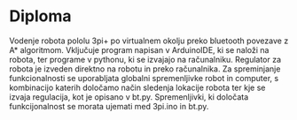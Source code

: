 # Diploma

Vodenje robota pololu 3pi+ po virtualnem okolju preko bluetooth povezave z A* algoritmom. Vključuje program napisan v ArduinoIDE, ki se naloži na robota, ter programe v pythonu, ki se izvajajo na računalniku. Regulator za robota je izveden direktno na robotu in preko računalnika. Za spreminjanje funkcionalnosti se uporabljata globalni spremenljivke robot in computer, s kombinacijo katerih določamo način sledenja lokacije robota ter kje se izvaja regulacija, kot je opisano v bt.py. Spremenljivki, ki določata funkcijonalnost se morata ujemati med 3pi.ino in bt.py.
